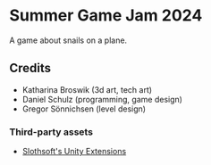 # Summer Game Jam 2024
A game about snails on a plane.

## Credits
- Katharina Broswik (3d art, tech art)
- Daniel Schulz (programming, game design)
- Gregor Sönnichsen (level design)

### Third-party assets
- [Slothsoft's Unity Extensions](https://github.com/Faulo/UnityExtensions)

